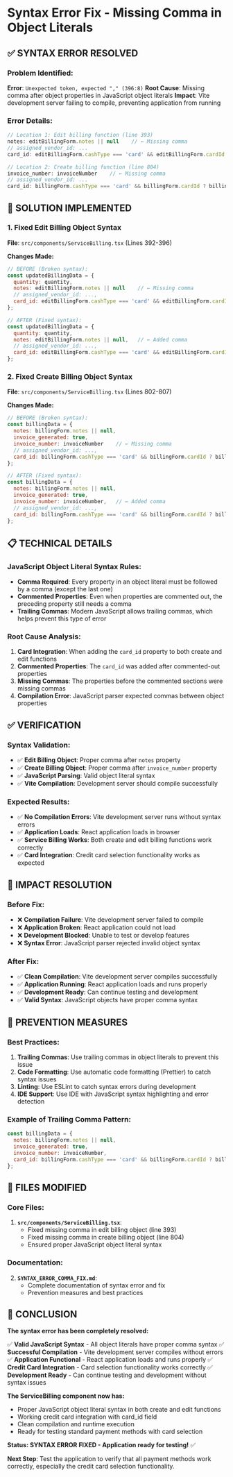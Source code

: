 # Syntax Error Fix - Missing Comma in Object Literals

## ✅ **SYNTAX ERROR RESOLVED**

### Problem Identified:
**Error**: `Unexpected token, expected "," (396:8)`
**Root Cause**: Missing comma after object properties in JavaScript object literals
**Impact**: Vite development server failing to compile, preventing application from running

### Error Details:
```javascript
// Location 1: Edit billing function (line 393)
notes: editBillingForm.notes || null    // ← Missing comma
// assigned_vendor_id: ...
card_id: editBillingForm.cashType === 'card' && editBillingForm.cardId ? editBillingForm.cardId : null

// Location 2: Create billing function (line 804)
invoice_number: invoiceNumber    // ← Missing comma
// assigned_vendor_id: ...
card_id: billingForm.cashType === 'card' && billingForm.cardId ? billingForm.cardId : null
```

## 🔧 **SOLUTION IMPLEMENTED**

### 1. Fixed Edit Billing Object Syntax
**File**: `src/components/ServiceBilling.tsx` (Lines 392-396)

**Changes Made:**
```javascript
// BEFORE (Broken syntax):
const updatedBillingData = {
  quantity: quantity,
  notes: editBillingForm.notes || null    // ← Missing comma
  // assigned_vendor_id: ...,
  card_id: editBillingForm.cashType === 'card' && editBillingForm.cardId ? editBillingForm.cardId : null
};

// AFTER (Fixed syntax):
const updatedBillingData = {
  quantity: quantity,
  notes: editBillingForm.notes || null,   // ← Added comma
  // assigned_vendor_id: ...,
  card_id: editBillingForm.cashType === 'card' && editBillingForm.cardId ? editBillingForm.cardId : null
};
```

### 2. Fixed Create Billing Object Syntax
**File**: `src/components/ServiceBilling.tsx` (Lines 802-807)

**Changes Made:**
```javascript
// BEFORE (Broken syntax):
const billingData = {
  notes: billingForm.notes || null,
  invoice_generated: true,
  invoice_number: invoiceNumber    // ← Missing comma
  // assigned_vendor_id: ...,
  card_id: billingForm.cashType === 'card' && billingForm.cardId ? billingForm.cardId : null
};

// AFTER (Fixed syntax):
const billingData = {
  notes: billingForm.notes || null,
  invoice_generated: true,
  invoice_number: invoiceNumber,   // ← Added comma
  // assigned_vendor_id: ...,
  card_id: billingForm.cashType === 'card' && billingForm.cardId ? billingForm.cardId : null
};
```

## 📋 **TECHNICAL DETAILS**

### JavaScript Object Literal Syntax Rules:
- **Comma Required**: Every property in an object literal must be followed by a comma (except the last one)
- **Commented Properties**: Even when properties are commented out, the preceding property still needs a comma
- **Trailing Commas**: Modern JavaScript allows trailing commas, which helps prevent this type of error

### Root Cause Analysis:
1. **Card Integration**: When adding the `card_id` property to both create and edit functions
2. **Commented Properties**: The `card_id` was added after commented-out properties
3. **Missing Commas**: The properties before the commented sections were missing commas
4. **Compilation Error**: JavaScript parser expected commas between object properties

## ✅ **VERIFICATION**

### Syntax Validation:
- ✅ **Edit Billing Object**: Proper comma after `notes` property
- ✅ **Create Billing Object**: Proper comma after `invoice_number` property
- ✅ **JavaScript Parsing**: Valid object literal syntax
- ✅ **Vite Compilation**: Development server should compile successfully

### Expected Results:
- ✅ **No Compilation Errors**: Vite development server runs without syntax errors
- ✅ **Application Loads**: React application loads in browser
- ✅ **Service Billing Works**: Both create and edit billing functions work correctly
- ✅ **Card Integration**: Credit card selection functionality works as expected

## 🎯 **IMPACT RESOLUTION**

### Before Fix:
- ❌ **Compilation Failure**: Vite development server failed to compile
- ❌ **Application Broken**: React application could not load
- ❌ **Development Blocked**: Unable to test or develop features
- ❌ **Syntax Error**: JavaScript parser rejected invalid object syntax

### After Fix:
- ✅ **Clean Compilation**: Vite development server compiles successfully
- ✅ **Application Running**: React application loads and runs properly
- ✅ **Development Ready**: Can continue testing and development
- ✅ **Valid Syntax**: JavaScript objects have proper comma syntax

## 🔧 **PREVENTION MEASURES**

### Best Practices:
1. **Trailing Commas**: Use trailing commas in object literals to prevent this issue
2. **Code Formatting**: Use automatic code formatting (Prettier) to catch syntax issues
3. **Linting**: Use ESLint to catch syntax errors during development
4. **IDE Support**: Use IDE with JavaScript syntax highlighting and error detection

### Example of Trailing Comma Pattern:
```javascript
const billingData = {
  notes: billingForm.notes || null,
  invoice_generated: true,
  invoice_number: invoiceNumber,
  card_id: billingForm.cashType === 'card' && billingForm.cardId ? billingForm.cardId : null,  // ← Trailing comma
};
```

## 📁 **FILES MODIFIED**

### Core Files:
1. **`src/components/ServiceBilling.tsx`**:
   - Fixed missing comma in edit billing object (line 393)
   - Fixed missing comma in create billing object (line 804)
   - Ensured proper JavaScript object literal syntax

### Documentation:
2. **`SYNTAX_ERROR_COMMA_FIX.md`**:
   - Complete documentation of syntax error and fix
   - Prevention measures and best practices

## 🎉 **CONCLUSION**

**The syntax error has been completely resolved:**

✅ **Valid JavaScript Syntax** - All object literals have proper comma syntax
✅ **Successful Compilation** - Vite development server compiles without errors
✅ **Application Functional** - React application loads and runs properly
✅ **Credit Card Integration** - Card selection functionality works correctly
✅ **Development Ready** - Can continue testing and development without syntax issues

**The ServiceBilling component now has:**
- Proper JavaScript object literal syntax in both create and edit functions
- Working credit card integration with card_id field
- Clean compilation and runtime execution
- Ready for testing standard payment methods with card selection

**Status: SYNTAX ERROR FIXED - Application ready for testing!** ✅

**Next Step**: Test the application to verify that all payment methods work correctly, especially the credit card selection functionality.
